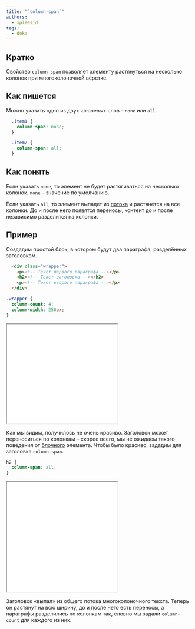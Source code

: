 ```yaml
---
title: "`column-span`"
authors:
  - xpleesid
tags:
  - doka
---
```


## Кратко

Свойство `column-span` позволяет элементу растянуться на несколько колонок при многоколоночной вёрстке.

## Как пишется

Можно указать одно из двух ключевых слов – `none` или `all`.

```css
  .item1 {
    column-span: none;
  }

  .item2 {
    column-span: all;
  }
```

## Как понять

Если указать `none`, то элемент не будет растягиваться на несколько колонок. `none` – значение по умолчанию.

Если указать `all`, то элемент выпадет из [потока](/html/flow) и растянется на все колонки. До и после него появятся переносы, контент до и после независимо разделится на колонки.

## Пример

Создадим простой блок, в котором будут два параграфа, разделённых заголовком.

```html
  <div class="wrapper">
    <p><!-- Текст первого параграфа --></p>
    <h2><!-- Текст заголовка --></h2>
    <p><!-- Текст второго параграфа --></p>
  </div>
```

```css
.wrapper {
  column-count: 4;
  column-width: 250px;
}
```

<iframe title="Пример без column-span" src="demos/without-span/" height="270"></iframe>

Как мы видим, получилось не очень красиво. Заголовок может переноситься по колонкам – скорее всего, мы не ожидаем такого поведения от [блочного](/css/display/#kak-eto-ponyat) элемента. Чтобы было красиво, зададим для заголовка `column-span`.

```css
h2 {
  column-span: all;
}
```

<iframe title="Пример с column-span" src="demos/with-span/" height="300"></iframe>

Заголовок «выпал» из общего потока многоколоночного текста. Теперь он растянут на всю ширину, до и после него есть переносы, а параграфы разделились по колонкам так, словно мы задали `column-count` для каждого из них.
